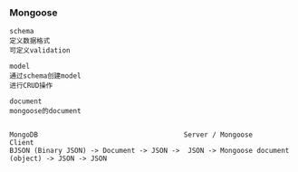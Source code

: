 ### Mongoose

	schema
	定义数据格式
	可定义validation

	model
	通过schema创建model
	进行CRUD操作

	document
	mongoose的document
	

	MongoDB                        	           Server / Mongoose							  Client
	BJSON (Binary JSON) -> Document -> JSON ->  JSON ->	Mongoose document (object) -> JSON -> JSON
